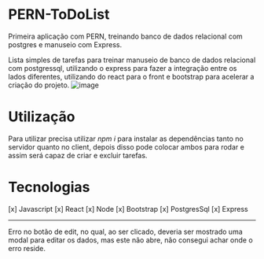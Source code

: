 # PERN-ToDoList
 Primeira aplicação com PERN, treinando banco de dados relacional com postgres e manuseio com Express.

Lista simples de tarefas para treinar manuseio de banco de dados relacional com postgressql, utilizando o express para fazer a integração entre os lados diferentes, utilizando do react para o front e bootstrap para acelerar a criação do projeto.
![image](https://user-images.githubusercontent.com/55772578/132752668-033efc0b-0cbe-4ec1-a7e5-40bb3b3139a3.png)

# Utilização

Para utilizar precisa utilizar *npm i* para instalar as dependências tanto no servidor quanto no client, depois disso pode colocar ambos para rodar e assim será capaz de criar e excluir tarefas.

# Tecnologias

[x] Javascript
[x] React
[x] Node
[x] Bootstrap
[x] PostgresSql
[x] Express

---
Erro no botão de edit, no qual, ao ser clicado, deveria ser mostrado uma modal para editar os dados, mas este não abre, não consegui achar onde o erro reside.
